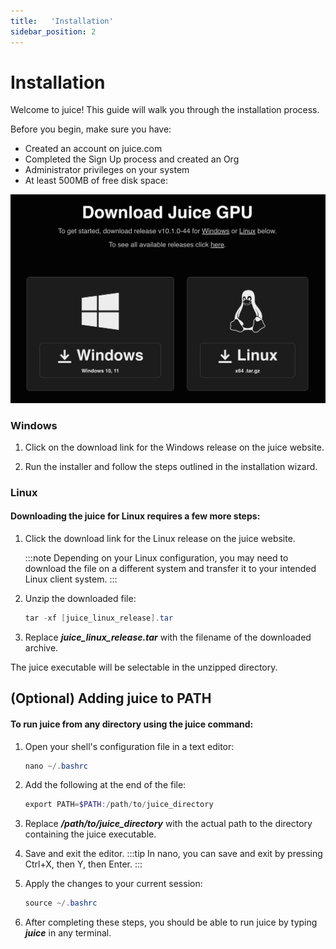 ```yaml
---
title:   'Installation'
sidebar_position: 2
---
```

# Installation

Welcome to juice! This guide will walk you through the installation process.

Before you begin, make sure you have:
- Created an account on juice.com
- Completed the Sign Up process and created an Org
- Administrator privileges on your system
- At least 500MB of free disk space:


![Download links](/img/juice/download_links.png)

### Windows
1. Click on the download link for the Windows release on the juice website.

2. Run the installer and follow the steps outlined in the installation wizard.


### Linux

#### Downloading the juice for Linux requires a few more steps:

1. Click the download link for the Linux release on the juice website. 

    :::note
    Depending on your Linux configuration, you may need to download the file on a different system and transfer it to your intended Linux client system. 
    :::
 
2. Unzip the downloaded file: 

    ```powershell
    tar -xf [juice_linux_release].tar 
    ```

3. Replace ***juice_linux_release.tar*** with the filename of the downloaded archive. 

The juice executable will be selectable in the unzipped directory. 



## (Optional) Adding juice to PATH 

#### To run juice from any directory using the juice command: 

1. Open your shell's configuration file in a text editor:

    ```powershell
    nano ~/.bashrc
    ```

2. Add the following at the end of the file:

    ```powershell
    export PATH=$PATH:/path/to/juice_directory
    ```

3. Replace ***/path/to/juice_directory*** with the actual path to the directory containing the juice executable. 

4. Save and exit the editor. 
    :::tip
    In nano, you can save and exit by pressing Ctrl+X, then Y, then Enter. 
    :::

5. Apply the changes to your current session: 

    ```powershell
    source ~/.bashrc 
    ```

6. After completing these steps, you should be able to run juice by typing ***juice*** in any terminal. 